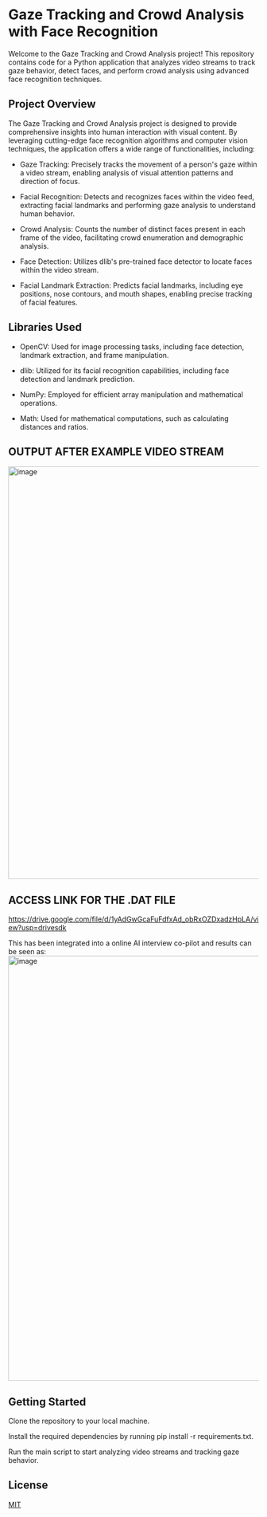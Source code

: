 
# Gaze Tracking and Crowd Analysis with Face Recognition

Welcome to the Gaze Tracking and Crowd Analysis project! This repository contains code for a Python application that analyzes video streams to track gaze behavior, detect faces, and perform crowd analysis using advanced face recognition techniques.


## Project Overview

The Gaze Tracking and Crowd Analysis project is designed to provide comprehensive insights into human interaction with visual content. By leveraging cutting-edge face recognition algorithms and computer vision techniques, the application offers a wide range of functionalities, including:

- Gaze Tracking: Precisely tracks the movement of a person's gaze within a video stream, enabling analysis of visual attention patterns and direction of focus.

- Facial Recognition: Detects and recognizes faces within the video feed, extracting facial landmarks and performing gaze analysis to understand human behavior.

- Crowd Analysis: Counts the number of distinct faces present in each frame of the video, facilitating crowd enumeration and demographic analysis.

- Face Detection: Utilizes dlib's pre-trained face detector to locate faces within the video stream.

- Facial Landmark Extraction: Predicts facial landmarks, including eye positions, nose contours, and mouth shapes, enabling precise tracking of facial features.

## Libraries Used

- OpenCV: Used for image processing tasks, including face detection, landmark extraction, and frame manipulation.

- dlib: Utilized for its facial recognition capabilities, including face detection and landmark prediction.
- NumPy: Employed for efficient array manipulation and mathematical operations.
- Math: Used for mathematical computations, such as calculating distances and ratios.

## OUTPUT AFTER EXAMPLE VIDEO STREAM 
<img width="828" alt="image" src="https://github.com/vaishnavigogineni/GazeDetection/assets/94545751/059dad8d-86e0-4a0d-90a9-66ae08fb24a4">

## ACCESS LINK FOR THE .DAT FILE
https://drive.google.com/file/d/1yAdGwGcaFuFdfxAd_obRxOZDxadzHpLA/view?usp=drivesdk

This has been integrated into a online AI interview co-pilot and results can be seen as:
<img width="853" alt="image" src="https://github.com/vaishnavigogineni/GazeDetection/assets/94545751/505541f6-8fab-4206-82cd-40827797a9ec">

## Getting Started

Clone the repository to your local machine.

Install the required dependencies by running pip install -r requirements.txt.

Run the main script to start analyzing video streams and tracking gaze behavior.


## License

[MIT](https://choosealicense.com/licenses/mit/)

